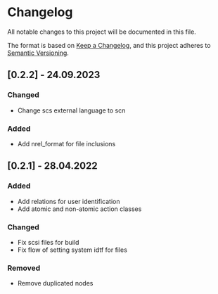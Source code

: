 # Changelog
All notable changes to this project will be documented in this file.

The format is based on [Keep a Changelog](https://keepachangelog.com/en/1.0.0/),
and this project adheres to [Semantic Versioning](https://semver.org/spec/v2.0.0.html).

## [0.2.2] - 24.09.2023
### Changed
- Change scs external language to scn

### Added
- Add nrel_format for file inclusions

## [0.2.1] - 28.04.2022
### Added
- Add relations for user identification
- Add atomic and non-atomic action classes

### Changed
- Fix scsi files for build
- Fix flow of setting system idtf for files

### Removed
- Remove duplicated nodes
